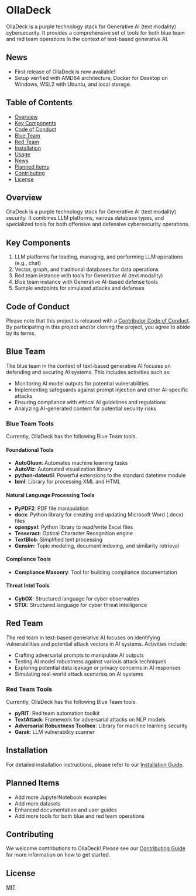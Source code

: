 # OllaDeck

OllaDeck is a purple technology stack for Generative AI (text modality) cybersecurity. It provides a comprehensive set of tools for both blue team and red team operations in the context of text-based generative AI.

## News

- First release of OllaDeck is now available!
- Setup verified with AMD64 architecture, Docker for Desktop on Windows, WSL2 with Ubuntu, and local storage.

## Table of Contents

- [Overview](#overview)
- [Key Components](#key-components)
- [Code of Conduct](#code-of-conduct)
- [Blue Team](#blue-team)
- [Red Team](#red-team)
- [Installation](#installation)
- [Usage](#usage)
- [News](#news)
- [Planned Items](#planned-items)
- [Contributing](#contributing)
- [License](#license)

## Overview

OllaDeck is a purple technology stack for Generative AI (text modality) security. It combines LLM platforms, various database types, and specialized tools for both offensive and defensive cybersecurity operations.

## Key Components

1. LLM platforms for loading, managing, and performing LLM operations (e.g., chat)
2. Vector, graph, and traditional databases for data operations
3. Red team instance with tools for Generative AI (text modality)
4. Blue team instance with Generative AI-based defense tools
5. Sample endpoints for simulated attacks and defenses

## Code of Conduct

Please note that this project is released with a [Contributor Code of Conduct](CODE_OF_CONDUCT.md). By participating in this project and/or cloning the project, you agree to abide by its terms.

## Blue Team

The blue team in the context of text-based generative AI focuses on defending and securing AI systems. This includes activities such as:

- Monitoring AI model outputs for potential vulnerabilities
- Implementing safeguards against prompt injection and other AI-specific attacks
- Ensuring compliance with ethical AI guidelines and regulations
- Analyzing AI-generated content for potential security risks

### Blue Team Tools
Currently, OllaDeck has the following Blue Team tools.

#### Foundational Tools
- **AutoGluon**: Automates machine learning tasks
- **AutoViz**: Automated visualization library
- **python-dateutil**: Powerful extensions to the standard datetime module
- **lxml**: Library for processing XML and HTML

#### Natural Language Processing Tools
- **PyPDF2**: PDF file manipulation
- **docx**: Python library for creating and updating Microsoft Word (.docx) files
- **openpyxl**: Python library to read/write Excel files
- **Tesseract**: Optical Character Recognition engine
- **TextBlob**: Simplified text processing
- **Gensim**: Topic modeling, document indexing, and similarity retrieval

#### Compliance Tools
- **Compliance Masonry**: Tool for building compliance documentation

#### Threat Intel Tools
- **CybOX**: Structured language for cyber observables
- **STIX**: Structured language for cyber threat intelligence

## Red Team

The red team in text-based generative AI focuses on identifying vulnerabilities and potential attack vectors in AI systems. Activities include:

- Crafting adversarial prompts to manipulate AI outputs
- Testing AI model robustness against various attack techniques
- Exploring potential data leakage or privacy concerns in AI responses
- Simulating real-world attack scenarios on AI systems

### Red Team Tools
Currently, OllaDeck has the following Blue Team tools.
- **pyRIT**: Red team automation toolkit
- **TextAttack**: Framework for adversarial attacks on NLP models
- **Adversarial Robustness Toolbox**: Library for machine learning security
- **Garak**: LLM vulnerability scanner

## Installation

For detailed installation instructions, please refer to our [Installation Guide](INSTALLATION.md).

## Planned Items

- Add more JupyterNotebook examples
- Add more datasets
- Enhanced documentation and user guides
- Add more tools for both blue and red team operations

## Contributing

We welcome contributions to OllaDeck! Please see our [Contributing Guide](CONTRIBUTING.md) for more information on how to get started.

## License

[MIT](LICENSE)